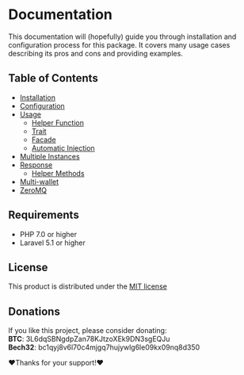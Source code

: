 Documentation
======================
This documentation will (hopefully) guide you through installation and configuration process for this package. It covers many usage cases describing its pros and cons and providing examples.

Table of Contents
-------------
* [Installation](https://github.com/denpamusic/laravel-bitcoinrpc/blob/master/doc/00-installation.md)
* [Configuration](https://github.com/denpamusic/laravel-bitcoinrpc/blob/master/doc/01-configuration.md)
* [Usage](https://github.com/denpamusic/laravel-bitcoinrpc/blob/master/doc/02-usage.md)
  * [Helper Function](https://github.com/denpamusic/laravel-bitcoinrpc/blob/master/doc/02-usage.md#helper-function)
  * [Trait](https://github.com/denpamusic/laravel-bitcoinrpc/blob/master/doc/02-usage.md#trait)
  * [Facade](https://github.com/denpamusic/laravel-bitcoinrpc/blob/master/doc/02-usage.md#facade)
  * [Automatic Injection](https://github.com/denpamusic/laravel-bitcoinrpc/blob/master/doc/02-usage.md#automatic-injection)
* [Multiple Instances](https://github.com/denpamusic/laravel-bitcoinrpc/blob/master/doc/03-multi-instances.md)
* [Response](https://github.com/denpamusic/laravel-bitcoinrpc/blob/master/doc/04-response.md)
  * [Helper Methods](https://github.com/denpamusic/laravel-bitcoinrpc/blob/master/doc/04-response.md#helper-methods)
* [Multi-wallet](https://github.com/denpamusic/laravel-bitcoinrpc/blob/master/doc/05-multi-wallet.md)
* [ZeroMQ](https://github.com/denpamusic/laravel-bitcoinrpc/blob/master/doc/06-zeromq.md)

## Requirements
* PHP 7.0 or higher
* Laravel 5.1 or higher

## License
This product is distributed under the [MIT license](https://github.com/bitcoin/bitcoin/blob/master/LICENSE)

## Donations

If you like this project, please consider donating:<br>
**BTC**: 3L6dqSBNgdpZan78KJtzoXEk9DN3sgEQJu<br>
**Bech32**: bc1qyj8v6l70c4mjgq7hujywlg6le09kx09nq8d350

❤Thanks for your support!❤
